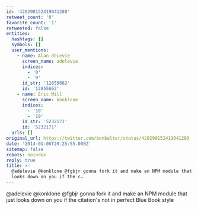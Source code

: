 ```yaml
---
id: '420290152419041280'
retweet_count: '0'
favorite_count: '1'
retweeted: false
entities:
  hashtags: []
  symbols: []
  user_mentions:
    - name: Alan deLevie
      screen_name: adelevie
      indices:
        - '0'
        - '9'
      id_str: '12855662'
      id: '12855662'
    - name: Eric Mill
      screen_name: konklone
      indices:
        - '10'
        - '19'
      id_str: '5232171'
      id: '5232171'
  urls: []
original_url: https://twitter.com/benbalter/status/420290152419041280
date: '2014-01-06T20:25:55.000Z'
sitemap: false
robots: noindex
reply: true
title: >-
  @adelevie @konklone @fgbjr gonna fork it and make an NPM module that just
  looks down on you if the c…
---
```


@adelevie @konklone @fgbjr gonna fork it and make an NPM module that just looks down on you if the citation's not in perfect Blue Book style